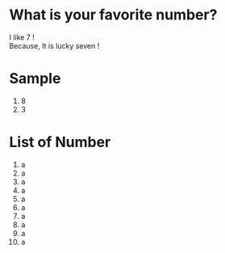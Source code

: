 # What is your favorite number?
I like 7 !  
Because, It is lucky seven !  

# Sample  
1. 8  
2. 3

# List of Number
1. a  
2. a   
3. a   
4. a   
5. a   
6. a   
7. a  
8. a  
9. a  
10. a  

